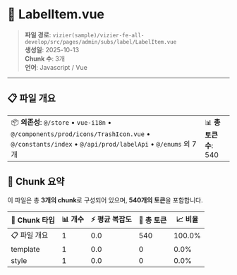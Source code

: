 # 📄 LabelItem.vue

> **파일 경로**: `vizier(sample)/vizier-fe-all-develop/src/pages/admin/subs/label/LabelItem.vue`  
> **생성일**: 2025-10-13  
> **Chunk 수**: 3개  
> **언어**: Javascript / Vue
---





## 📋 파일 개요

| | |
|--|--|
| 📦 **의존성**: `@/store` • `vue-i18n` • `@/components/prod/icons/TrashIcon.vue` • `@/constants/index` • `@/api/prod/labelApi` • `@/enums` 외 7개 | 📊 **총 토큰 수**: 540 |






## 🧩 Chunk 요약

이 파일은 총 **3개의 chunk**로 구성되어 있으며, **540개의 토큰**을 포함합니다.

| 🧩 Chunk 타입 | 📊 개수 | ⚡ 평균 복잡도 | 📝 총 토큰 | 📈 비율 |
|---------------|--------|-------------|----------|--------|
| 📋 파일 개요 | 1 | 0.0 | 540 | 100.0% |
| template | 1 | 0.0 | 0 | 0.0% |
| style | 1 | 0.0 | 0 | 0.0% |

